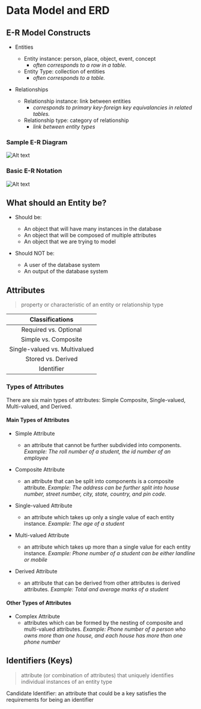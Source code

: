 # Data Model and ERD

## E-R Model Constructs

- Entities
    - Entity instance: person, place, object, event, concept 
        - *often corresponds to a row in a table.*
    - Entity Type: collection of entities
        - *often corresponds to a table.*

- Relationships
    - Relationship instance: link between entities
        - *corresponds to primary key-foreign key equivalancies in related tables.*
    - Relationship type: category of relationship
        - *link between entity types*

### Sample E-R Diagram
![Alt text](https://image.slidesharecdn.com/moderndatabasemanagement-jeffreya-hoffermaryb-prescott-110301060446-phpapp01/75/modern-database-management-jeffrey-a-hoffer-mary-b-prescott-77-2048.jpg?cb=1666223644 "erdiagram")

### Basic E-R Notation
![Alt text](https://image.slidesharecdn.com/moderndatabasemanagement-jeffreya-hoffermaryb-prescott-110301060446-phpapp01/75/modern-database-management-jeffrey-a-hoffer-mary-b-prescott-78-2048.jpg?cb=1666223644 "basicernotation")

## What should an Entity be?

- Should be:
    - An object that will have many instances in the database
    - An object that will be composed of multiple attributes
    - An object that we are trying to model

- Should NOT be:
    - A user of the database system
    - An output of the database system 

## Attributes

> property or characteristic of an entity or relationship type

| Classifications |
| :-------------: |
| Required vs. Optional |
| Simple vs. Composite |
| Single-valued vs. Multivalued |
| Stored vs. Derived |
| Identifier |

### Types of Attributes

There are six main types of attributes: Simple Composite, Single-valued, Multi-valued, and Derived.

#### Main Types of Attributes

- Simple Attribute
    - an attribute that cannot be further subdivided into components.
        *Example: The roll number of a student, the id number of an employee*
    
- Composite Attribute
    - an attribute that can be split into components is a composite attribute.
        *Example: The address can be further split into house number, street number, city, state, country, and pin code.*

- Single-valued Attribute
    - an attribute which takes up only a single value of each entity instance.
        *Example: The age of a student*

- Multi-valued Attribute
    - an attribute which takes up more than a single value for each entity instance.
        *Example: Phone number of a student can be either landline or mobile*

- Derived Attribute
    - an attribute that can be derived from other attributes is derived attributes.
        *Example: Total and average marks of a student*

#### Other Types of Attributes

- Complex Attribute
    - attributes which can be formed by the nesting of composite and multi-valued attributes.
        *Example: Phone number of a person who owns more than one house, and each house has more than one phone number*

## Identifiers (Keys)

> attribute (or combination of attributes) that uniquely identifies individual instances of an entity type

Candidate Identifier: an attribute that could be a key satisfies the requirements for being an identifier
